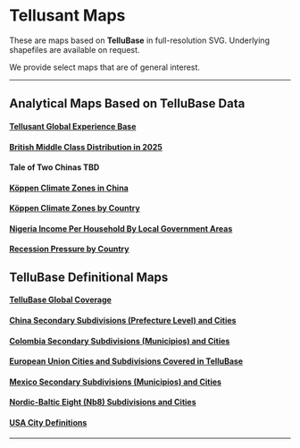 # Tellusant Maps
These are maps based on **TelluBase** in full-resolution SVG. Underlying shapefiles are available on request.  

We provide select maps that are of general interest.

---
## Analytical Maps Based on TelluBase Data
#### [Tellusant Global Experience Base](tellusant-global-experience-base.md)
#### [British Middle Class Distribution in 2025](tellusant-british-middle-class-distribution-2025-map.md)
#### Tale of Two Chinas TBD
#### [Köppen Climate Zones in China](tellusant-koeppen-climate-zones-chinay.md)
#### [Köppen Climate Zones by Country](tellusant-koeppen-climate-zones-country.md)
#### [Nigeria Income Per Household By Local Government Areas](tellusant-nigeria-income-per-household-by-lga.md)
#### [Recession Pressure by Country](tellusant-recession-pressure-by-country.md)
  
## TelluBase Definitional Maps
#### [TelluBase Global Coverage](assets/svg/tellusant-tellubase.svg)
#### [China Secondary Subdivisions (Prefecture Level) and Cities](tellusant-china-sub2-city.md)
#### [Colombia Secondary Subdivisions (Municipios) and Cities](tellusant-colombia-sub2-city.md)
#### [European Union Cities and Subdivisions Covered in TelluBase](tellusant-eu-sub1-city.md)
#### [Mexico Secondary Subdivisions (Municipios) and Cities](tellusant-mexico-sub2-city.md)
#### [Nordic-Baltic Eight (Nb8) Subdivisions and Cities](tellusant-nordic-baltic-eight-nb8-sub-city.md)
#### [USA City Definitions](tellusant-usa-city-def.md)  


---

